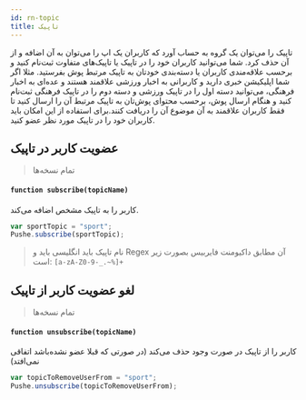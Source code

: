 ```yaml
---
id: rn-topic
title: تاپیک
---
```


تاپیک را می‌توان یک گروه به حساب آورد که کاربران یک اپ را می‌توان به آن اضافه و از آن حذف کرد. شما می‌توانید کاربران خود را در تاپیک یا تاپیک‌های متفاوت ثبت‌نام کنید و برحسب علاقه‌مندی کاربران یا دسته‌بندی خودتان به تاپیک مرتبط پوش بفرستید. مثلا اگر شما اپلیکیشن خبری دارید و کاربرانی به اخبار ورزشی علاقمند هستند و عده‌ای به اخبار فرهنگی، می‌توانید دسته اول را در تاپیک ورزشی و دسته دوم را در تاپیک فرهنگی ثبت‌نام کنید و هنگام ارسال پوش، برحسب محتوای پوش‌تان به تاپیک مرتبط آن را ارسال کنید تا فقط کاربران علاقمند به آن موضوع آن را دریافت کنند.برای استفاده از این امکان باید کاربران خود را در تاپیک مورد نظر عضو کنید.

## عضویت کاربر در تاپیک
> تمام نسخه‌ها


<div dir='ltr'>

#### `function subscribe(topicName)`

</div>

کاربر را به تاپیک‌ مشخص اضافه می‌کند.

```js
var sportTopic = "sport";
Pushe.subscribe(sportTopic);
```

> نام تاپیک باید انگلیسی باید و Regex آن مطابق داکیومنت فایربیس بصورت زیر است:
> `[a-zA-Z0-9-_.~%]+`

## لغو عضویت کاربر از تاپیک
> تمام نسخه‌ها

<div dir='ltr'>

#### `function unsubscribe(topicName)`

</div>

کاربر را از تاپیک در صورت وجود حذف می‌کند (در صورتی که قبلا عضو نشده‌باشد اتفاقی نمی‌افتد)

```js
var topicToRemoveUserFrom = "sport";
Pushe.unsubscribe(topicToRemoveUserFrom);
```
